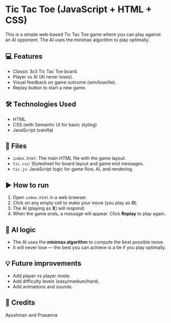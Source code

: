 # Tic Tac Toe (JavaScript + HTML + CSS)

This is a simple web-based Tic Tac Toe game where you can play against an AI opponent. The AI uses the minimax algorithm to play optimally.

## 💻 Features
- Classic 3x3 Tic Tac Toe board.
- Player vs AI (AI never loses).
- Visual feedback on game outcome (win/lose/tie).
- Replay button to start a new game.

## 🛠 Technologies Used
- HTML
- CSS (with Semantic UI for basic styling)
- JavaScript (vanilla)

## 📂 Files
- `index.html`: The main HTML file with the game layout.
- `tic.css`: Stylesheet for board layout and game end messages.
- `tic.js`: JavaScript logic for game flow, AI, and rendering.

## ▶ How to run
1. Open `index.html` in a web browser.
2. Click on any empty cell to make your move (you play as **O**).
3. The AI (playing as **X**) will respond.
4. When the game ends, a message will appear. Click **Replay** to play again.

## 🤖 AI logic
- The AI uses the **minimax algorithm** to compute the best possible move.
- It will never lose — the best you can achieve is a tie if you play optimally.

## 💡 Future improvements
- Add player vs player mode.
- Add difficulty levels (easy/medium/hard).
- Add animations and sounds.

## 📌 Credits
Ayushman and Prasanna
